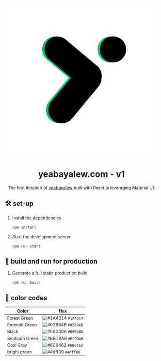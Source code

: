 <p align="center">
  <img src="src\assets\Y.png"/>
</p>
<h1 align="center">
  yeabayalew.com - v1
</h1>
<p align="center">
  The first iteration of <a href="https://yeabayalew.com" target="_blank">yeabayalew</a> built with React.js leveraging Material UI.
</p>


## 🛠 set-up

1. Install the dependencies

   ```sh
   npm install 
   ```

2. Start the development server

   ```sh
   npm run start
   ```

## 🚀 build and run for production

1. Generate a full static production build

   ```sh
   npm run build
   ```


## 🎨 color codes

| Color          | Hex                                                                |
| -------------- | ------------------------------------------------------------------ |
| Forest Green   | ![#1A4314](https://via.placeholder.com/10/1A4314?text=+) `#1A4314` |
| Emerald Green  | ![#02894B](https://via.placeholder.com/10/02894B?text=+) `#02894B` |
| Black          | ![#06040A](https://via.placeholder.com/10/06040A?text=+) `#06040A` |
| Seafoam Green  | ![#BED3AB](https://via.placeholder.com/10/BED3AB?text=+) `#BED3AB` |
| Cool Gray      | ![#606462](https://via.placeholder.com/10/606462?text=+) `#606462` |
| bright green   | ![#4dff00](https://via.placeholder.com/10/4dff00?text=+) `#4dff00` |
